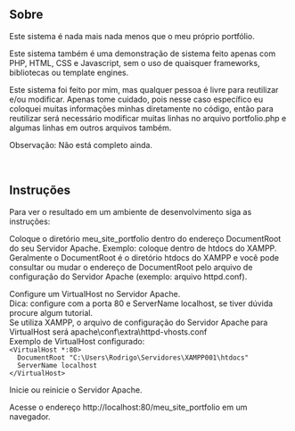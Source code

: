 ## Sobre
<p>Este sistema é nada mais nada menos que o meu próprio portfólio.</p>

<p>Este sistema também é uma demonstração de sistema feito apenas com PHP, HTML, CSS e Javascript, sem o uso de quaisquer frameworks, bibliotecas ou template engines.</p>

<p>Este sistema foi feito por mim, mas qualquer pessoa é livre para reutilizar e/ou modificar. Apenas tome cuidado, pois nesse caso específico eu coloquei muitas informações minhas diretamente no código, então para reutilizar será necessário modificar muitas linhas no arquivo portfolio.php e algumas linhas em outros arquivos também.</p>

<p>Observação: Não está completo ainda.</p>

<br/>

## Instruções
<p>Para ver o resultado em um ambiente de desenvolvimento siga as instruções:</p>

<p>Coloque o diretório meu_site_portfolio dentro do endereço DocumentRoot do seu Servidor Apache. Exemplo: coloque dentro de htdocs do XAMPP. Geralmente o DocumentRoot é o diretório htdocs do XAMPP e você pode consultar ou mudar o endereço de DocumentRoot pelo arquivo de configuração do Servidor Apache (exemplo: arquivo httpd.conf).</p>

<p>Configure um VirtualHost no Servidor Apache.<br/>
Dica: configure com a porta 80 e ServerName localhost, se tiver dúvida procure algum tutorial.<br/>
Se utiliza XAMPP, o arquivo de configuração do Servidor Apache para VirtualHost será apache\conf\extra\httpd-vhosts.conf<br/>
Exemplo de VirtualHost configurado:<br/>
<code>&lt;VirtualHost *:80&gt;</code><br/>
<code>&nbsp;&nbsp;DocumentRoot "C:\Users\Rodrigo\Servidores\XAMPP001\htdocs"</code><br/>
<code>&nbsp;&nbsp;ServerName localhost</code><br/>
<code>&lt;/VirtualHost&gt;</code></p>

<p>Inicie ou reinicie o Servidor Apache.</p>

<p>Acesse o endereço http://localhost:80/meu_site_portfolio em um navegador.</p>

<br/>
